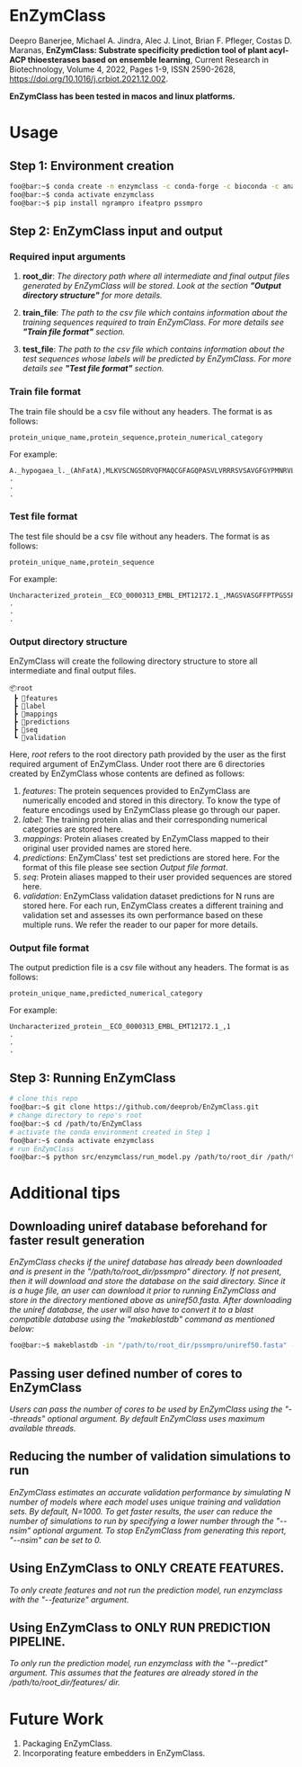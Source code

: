 # EnZymClass

Deepro Banerjee, Michael A. Jindra, Alec J. Linot, Brian F. Pfleger, Costas D. Maranas,
**EnZymClass: Substrate specificity prediction tool of plant acyl-ACP thioesterases based on ensemble learning**,
Current Research in Biotechnology,
Volume 4,
2022,
Pages 1-9,
ISSN 2590-2628,
https://doi.org/10.1016/j.crbiot.2021.12.002.

**EnZymClass has been tested in macos and linux platforms.**

# Usage
## Step 1: Environment creation
```bash
foo@bar:~$ conda create -n enzymclass -c conda-forge -c bioconda -c anaconda python=3.9 scikit-learn pandas multiprocess blast wget bioconductor-kebabs
foo@bar:~$ conda activate enzymclass
foo@bar:~$ pip install ngrampro ifeatpro pssmpro
```

## Step 2: EnZymClass input and output
### Required input arguments
1. **root_dir**: *The directory path where all intermediate and final output files generated by EnZymClass will be stored. Look at the section **"Output directory structure"** for more details.*

2. **train_file**: *The path to the csv file which contains information about the training sequences required to train EnZymClass. For more details see **"Train file format"** section.*

3. **test_file**: *The path to the csv file which contains information about the test sequences whose labels will be predicted by EnZymClass. For more details see **"Test file format"** section.*

### Train file format
The train file should be a csv file without any headers. The format is as follows:

```
protein_unique_name,protein_sequence,protein_numerical_category
```

For example:

```
A._hypogaea_l._(AhFatA),MLKVSCNGSDRVQFMAQCGFAGQPASVLVRRRSVSAVGFGYPMNRVLSVRAIVSDRDGAVVNRVGAEAGTLADRLRLGSLTEDGLSYKEKFIVRSYEVGINKTATVETIANLLQEVGCNHAQSVGYSTDGFATTPTMRKLGLIWVTARMHIEVYKYPAWSDVVEIETWCQGEGRVGIRRDFILKDYATDQVIGRATSKWLMMNQETRRLQKVSDDVREEVLIYCPREPRLAIPEEDSNCLKKIPKLEDPGQYSRLRLMPRRADLDMNQHVNNVTYIGWVLESMPQEIIDSHELHSITLDYRRECQRDDIVDSLTSIEGDGVLLEVNGTNGSSVAWEHGHAYQQFLHLLKLSTDEGLEINRGRTAWRKKASRL,1
.
.
.
```

### Test file format
The test file should be a csv file without any headers. The format is as follows:

```
protein_unique_name,protein_sequence
```

For example:

```
Uncharacterized_protein__ECO_0000313_EMBL_EMT12172.1_,MAGSVASGFFPTPGSSPAASARGSKNMSGELPESLSVRGMVAKPNTPPASMQVKARAQALPKVNGSKVNLKTTGSDKEDTVPYTSSKTFYNQLPDWSMLLAAVTTIFLAAEKQWTMLDWKPKRPDMLVDTFGFGRIIQDGLVFRQNFLIRSYEIGADRTASIETLMNHLQETALNHVKTAGLLGDGFGATPEMSKRNLIWVVSKIQLLVEHYPSWEDMVQVDTWVASAGKNGMRRDWHIRDYNSGRTILKATSVWVMMNKTTRRLSKMPDEVRGEIGPHFNDRSAITEEQGEKLAKPRNKVVDPANKQFIRKGLTPKWGDLDVNQHVNNVKYIGWILESAPISILEKHELASMTLDYRKECCRDSVLQSLTNVSGECVDGSPDSAIQCDHLLQLESGADVVKAHTTWRPKRAHGEGNLGLFPVESA
.
.
.
```

### Output directory structure
EnZymClass will create the following directory structure to store all intermediate and final output files.

```
📦root
 ┣ 📂features
 ┣ 📂label
 ┣ 📂mappings
 ┣ 📂predictions
 ┣ 📂seq
 ┗ 📂validation
```

Here, *root* refers to the root directory path provided by the user as the first required argument of EnZymClass. Under root there are 6 directories created by EnZymClass whose contents are defined as follows:

1. *features*: The protein sequences provided to EnZymClass are numerically encoded and stored in this directory. To know the type of feature encodings used by EnZymClass please go through our paper.
2. *label*: The training protein alias and their corresponding numerical categories are stored here.
3. *mappings*: Protein aliases created by EnZymClass mapped to their original user provided names are stored here. 
4. *predictions*: EnZymClass' test set predictions are stored here. For the format of this file please see section *Output file format*.
5. *seq*:  Protein aliases mapped to their user provided sequences are stored here.
6. *validation*: EnZymClass validation dataset predictions for N runs are stored here. For each run, EnZymClass creates a different training and validation set and assesses its own performance based on these multiple runs. We refer the reader to our paper for more details.

### Output file format
The output prediction file is a csv file without any headers. The format is as follows:

```
protein_unique_name,predicted_numerical_category
```

For example:

```
Uncharacterized_protein__ECO_0000313_EMBL_EMT12172.1_,1
.
.
.
```

## Step 3: Running EnZymClass
```bash
# clone this repo
foo@bar:~$ git clone https://github.com/deeprob/EnZymClass.git
# change directory to repo's root
foo@bar:~$ cd /path/to/EnZymClass
# activate the conda environment created in Step 1
foo@bar:~$ conda activate enzymclass
# run EnZymClass
foo@bar:~$ python src/enzymclass/run_model.py /path/to/root_dir /path/to/train.csv /path/to/test.csv
```

# Additional tips
## Downloading uniref database beforehand for faster result generation
*EnZymClass checks if the uniref database has already been downloaded and is present in the "/path/to/root_dir/pssmpro" directory. If not present, then it will download and store the database on the said directory. Since it is a huge file, an user can download it prior to running EnZymClass and store in the directory mentioned above as uniref50.fasta. After downloading the uniref database, the user will also have to convert it to a blast compatible database using the "makeblastdb" command as mentioned below:*
```bash
foo@bar:~$ makeblastdb -in "/path/to/root_dir/pssmpro/uniref50.fasta" -dbtype "prot" -out "/path/to/root_dir/pssmpro/uniref50"
```

## Passing user defined number of cores to EnZymClass
*Users can pass the number of cores to be used by EnZymClass using the "--threads" optional argument. By default EnZymClass uses maximum available threads.*

## Reducing the number of validation simulations to run 
*EnZymClass estimates an accurate validation performance by simulating N number of models where each model uses unique training and validation sets. By default, N=1000. To get faster results, the user can reduce the number of simulations to run by specifying a lower number through the "--nsim" optional argument. To stop EnZymClass from generating this report, "--nsim" can be set to 0.*

## Using EnZymClass to **ONLY CREATE FEATURES**.
*To only create features and not run the prediction model, run enzymclass with the "--featurize" argument.*

## Using EnZymClass to **ONLY RUN PREDICTION PIPELINE**.
*To only run the prediction model, run enzymclass with the "--predict" argument. This assumes that the features are already stored in the /path/to/root_dir/features/ dir.*

# Future Work
1. Packaging EnZymClass.
2. Incorporating feature embedders in EnZymClass.
